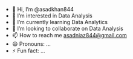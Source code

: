 - 👋 Hi, I’m @asadkhan844
- 👀 I’m interested in Data Analysis
- 🌱 I’m currently learning Data Analytics
- 💞️ I’m looking to collaborate on Data Analysis
- 📫 How to reach me asadniaz844@gmail.com
- 😄 Pronouns: ...
- ⚡ Fun fact: ...

<!---
asadkhan844/asadkhan844 is a ✨ special ✨ repository because its `README.md` (this file) appears on your GitHub profile.
You can click the Preview link to take a look at your changes.
--->
